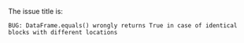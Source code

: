 The issue title is:

```text
BUG: DataFrame.equals() wrongly returns True in case of identical blocks with different locations
```
